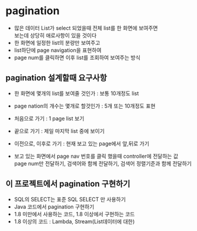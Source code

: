 # pagination
* 많은 데이터 List가 select 되었을때 전체 list를 한 화면에 보여주면  
보는데 상당히 애로사항이 있을 것이다
* 한 화면에 일정한 list의 분량만 보여주고
* list하단에 page navigation을 표현하여
* page num를 클릭하면 이후 list를 조회하여 보여주는 방식

## pagination 설계할때 요구사항
* 한 화면에 몇개의 list를 보여줄 것인가 : 보통 10개정도 list
* page nation의 개수는 몇개로 할것인가 : 5개 또는 10개정도 표현
* 처음으로 가기 : 1 page list 보기
* 끝으로 가기 : 제일 마지막 list 중에 보이기
* 이전으로, 이후로 가기 : 현재 보고 있는 page에서 앞,뒤로 가기

* 보고 있는 화면에서 page nav 번호를 클릭 했을때 controller에 전달하는 값  
page num만 전달하기, 검색어와 함께 전달하기, 검색어 정렬기준과 함께 전달하기

## 이 프로젝트에서 pagination 구현하기
* SQL의 SELECT는 표준 SQL SELECT 만 사용하기
* Java 코드에서 pagination 구현하기
* 1.8 미만에서 사용하는 코드, 1.8 이상에서 구현하는 코드
* 1.8 이상의 코드 : Lambda, Stream(List데이터에 대한)
